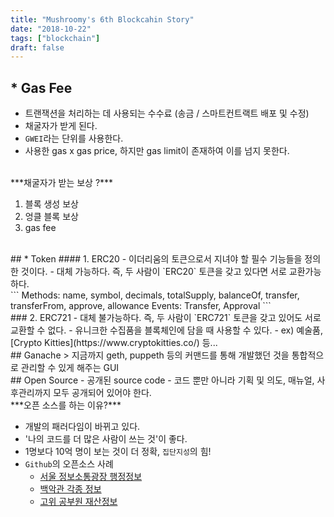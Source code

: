 ```yaml
---
title: "Mushroomy's 6th Blockcahin Story"
date: "2018-10-22"
tags: ["blockchain"]
draft: false
---
```


## * Gas Fee
- 트랜잭션을 처리하는 데 사용되는 수수료 (송금 / 스마트컨트랙트 배포 및 수정)
- 채굴자가 받게 된다.
- `GWEI`라는 단위를 사용한다.
- 사용한 gas x gas price, 하지만 gas limit이 존재하여 이를 넘지 못한다.

<br>
***채굴자가 받는 보상 ?***

1. 블록 생성 보상
2. 엉클 블록 보상
3. gas fee

<br>
## * Token
#### 1. ERC20
- 이더리움의 토큰으로서 지녀야 할 필수 기능들을 정의한 것이다.
- 대체 가능하다. 즉, 두 사람이 `ERC20` 토큰을 갖고 있다면 서로 교환가능하다.

<br>
```
Methods: name, symbol, decimals, totalSupply, balanceOf, transfer, transferFrom, approve, allowance
Events: Transfer, Approval
```

<br>
### 2. ERC721
- 대체 불가능하다. 즉, 두 사람이 `ERC721` 토큰을 갖고 있어도 서로 교환할 수 없다.
- 유니크한 수집품을 블록체인에 담을 때 사용할 수 있다.
  - ex) 예술품, [Crypto Kitties](https://www.cryptokitties.co/) 등...

<br>
## Ganache
> 지금까지 geth, puppeth 등의 커맨드를 통해 개발했던 것을 통합적으로 관리할 수 있게 해주는 GUI

<br>
## Open Source
- 공개된 source code
- 코드 뿐만 아니라 기획 및 의도, 매뉴얼, 사후관리까지 모두 공개되어 있어야 한다.

<br>
***오픈 소스를 하는 이유?***

- 개발의 패러다임이 바뀌고 있다.
- '나의 코드를 더 많은 사람이 쓰는 것'이 좋다.
- 1명보다 10억 명이 보는 것이 더 정확, `집단지성`의 힘!
- `Github`의 오픈소스 사례
  - [서울 정보소통광장 행정정보](https://github.com/seoul-opengov/opengov)
  - [백악관 각종 정보](https://github.com/WhiteHouse/budgetdata)
  - [고위 공부원 재산정보](https://github.com/codenamu/official-assets-explorer-2017)